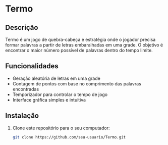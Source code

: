 # Termo

## Descrição

Termo é um jogo de quebra-cabeça e estratégia onde o jogador precisa formar palavras a partir de letras embaralhadas em uma grade. O objetivo é encontrar o maior número possível de palavras dentro do tempo limite.

## Funcionalidades

- Geração aleatória de letras em uma grade
- Contagem de pontos com base no comprimento das palavras encontradas
- Temporizador para controlar o tempo de jogo
- Interface gráfica simples e intuitiva

## Instalação

1. Clone este repositório para o seu computador:
   ```bash
   git clone https://github.com/seu-usuario/Termo.git
